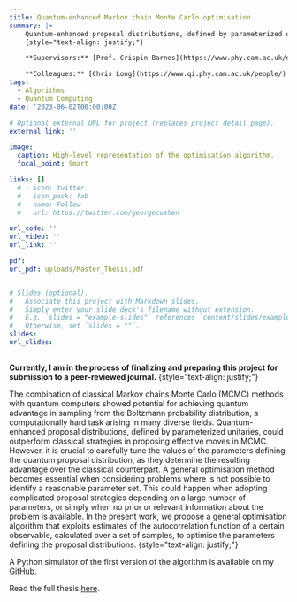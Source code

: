```yaml
---
title: Quantum-enhanced Markov chain Monte Carlo optimisation
summary: |+ 
    Quantum-enhanced proposal distributions, defined by parameterized unitaries, showed potential for outperforming classical strategies in proposing effective moves in Monte Carlo Markov chains (MCMC). However, it is crucial to carefully tune the parameters defining these distributions, as they determine the resulting advantage over the classical counterpart. In the present work, we propose a general optimisation algorithm that exploits estimates of the autocorrelation function of a certain observable to optimise the parameters defining the proposal distributions. A Python simulator of the first version of the algorithm is available on my [GitHub](https://github.com/DanieleCucurachi/QMCMC.git).
    {style="text-align: justify;"}

    **Supervisors:** [Prof. Crispin Barnes](https://www.phy.cam.ac.uk/directory/barnesc), [Prof. Giuseppe Carleo](https://people.epfl.ch/giuseppe.carleo?lang=en), [Dr. Hugo V. Lepage](https://www.qi.phy.cam.ac.uk/people/).

    **Colleagues:** [Chris Long](https://www.qi.phy.cam.ac.uk/people/)
tags:
  - Algorithms
  - Quantum Computing
date: '2023-06-02T00:00:00Z'

# Optional external URL for project (replaces project detail page).
external_link: ''

image:
  caption: High-level representation of the optimisation algorithm.
  focal_point: Smart

links: []
  # - icon: twitter
  #   icon_pack: fab
  #   name: Follow
  #   url: https://twitter.com/georgecushen

url_code: ''
url_video: ''
url_link: ''

pdf: 
url_pdf: uploads/Master_Thesis.pdf


# Slides (optional).
#   Associate this project with Markdown slides.
#   Simply enter your slide deck's filename without extension.
#   E.g. `slides = "example-slides"` references `content/slides/example-slides.md`.
#   Otherwise, set `slides = ""`.
slides:
url_slides: 
---
```

**Currently, I am in the process of finalizing and preparing this project for submission to a peer‑reviewed journal.**
{style="text-align: justify;"}

The combination of classical Markov chains Monte Carlo (MCMC) methods with quantum computers showed potential for achieving quantum advantage in sampling from the Boltzmann probability distribution, a computationally hard task arising in many diverse fields. Quantum-enhanced proposal distributions, defined by parameterized unitaries, could outperform classical strategies in proposing effective moves in MCMC. However, it is crucial to carefully tune the values of the parameters defining the quantum proposal distribution, as they determine the resulting advantage over the classical counterpart. A general optimisation method becomes essential when considering problems where is not possible to identify a reasonable parameter set. This could happen when adopting complicated proposal strategies depending on a large number of parameters, or simply when no prior or relevant information about the problem is available. In the present work, we propose a general optimisation algorithm that exploits estimates of the autocorrelation function of a certain observable, calculated over a set of samples, to optimise the parameters defining the proposal distributions.
{style="text-align: justify;"}

A Python simulator of the first version of the algorithm is available on my [GitHub](https://github.com/DanieleCucurachi/QMCMC.git).

Read the full thesis [here](https://danielecucurachi.github.io/personal-website/project/qmcmc/).

